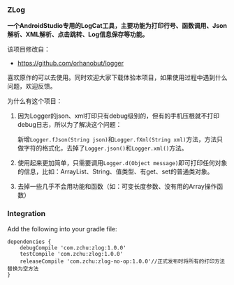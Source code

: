 ### ZLog
**一个AndroidStudio专用的LogCat工具，主要功能为打印行号、函数调用、Json解析、XML解析、点击跳转、Log信息保存等功能。**

该项目修改自：
* https://github.com/orhanobut/logger

喜欢原作的可以去使用。同时欢迎大家下载体验本项目，如果使用过程中遇到什么问题，欢迎反馈。

为什么有这个项目：

1. 因为Logger的json、xml打印只有debug级别的，但有的手机压根就不打印debug日志，所以为了解决这个问题：

	新增`Logger.fJson(String json)`和`Logger.fXml(String xml)`方法，方法只做字符的格式化，去掉了`Logger.json()`和`Logger.xml()`方法。

2. 使用起来更加简单，只需要调用`Logger.d(Object message)`即可打印任何对象的信息，比如：ArrayList、String、值类型、有get、set的普通类对象。

3. 去掉一些几乎不会用功能和函数（如：可变长度参数、没有用的Array操作函数）

### Integration
Add the following into your gradle file:

```
dependencies {
	debugCompile 'com.zchu:zlog:1.0.0'
	testCompile 'com.zchu:zlog:1.0.0'
	releaseCompile 'com.zchu:zlog-no-op:1.0.0'//正式发布时将所有的打印方法替换为空方法
}
```

